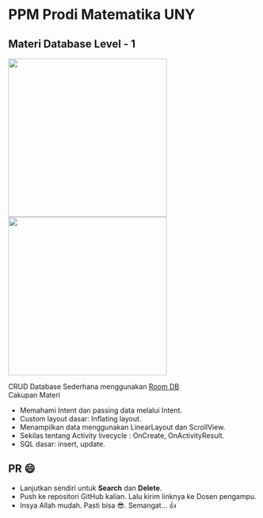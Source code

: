 # PPM Prodi Matematika UNY 
## Materi Database Level - 1
<img width="320px" src="https://raw.githubusercontent.com/hangga/Math/main/device-2021-03-19-070447.png"/><img width="320px" src="https://raw.githubusercontent.com/hangga/Math/main/device-2021-03-19-070649.png"/>

CRUD Database Sederhana menggunakan <a href="https://developer.android.com/training/data-storage/room" target="_blank">Room DB</a>    
Cakupan Materi  
- Memahami Intent dan passing data melalui Intent.
- Custom layout dasar: Inflating layout.
- Menampilkan data menggunakan LinearLayout dan ScrollView. 
- Sekilas tentang Activity livecycle : OnCreate, OnActivityResult.
- SQL dasar: insert, update.

## PR 😄
- Lanjutkan sendiri untuk **Search** dan **Delete**.
- Push ke repositori GitHub kalian. Lalu kirim linknya ke Dosen pengampu.
- Insya Allah mudah. Pasti bisa 😎. Semangat... 👍
